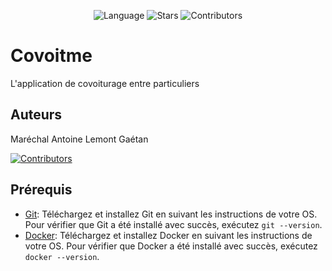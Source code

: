 <p align="center">
  <img src="https://img.shields.io/github/languages/top/Ollopic/covoitme" alt="Language" />
  <img src="https://img.shields.io/github/stars/Ollopic/covoitme" alt="Stars" />
  <img src="https://img.shields.io/github/contributors/Ollopic/covoitme" alt="Contributors" />
</p>

# Covoitme

L'application de covoiturage entre particuliers

## Auteurs

Maréchal Antoine
Lemont Gaétan

[![Contributors](https://contrib.rocks/image?repo=Ollopic/covoitme)](https://github.com/Ollopic/covoitme/graphs/contributors)

## Prérequis

- [Git](https://git-scm.com/book/en/v2/Getting-Started-Installing-Git): Téléchargez et installez Git en suivant les instructions de votre OS. Pour vérifier que Git a été installé avec succès, exécutez `git --version`.
- [Docker](https://docs.docker.com/get-docker/): Téléchargez et installez Docker en suivant les instructions de votre OS. Pour vérifier que Docker a été installé avec succès, exécutez `docker --version`.